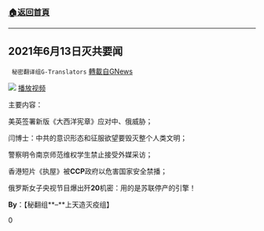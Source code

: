 ###  [:house:返回首頁](https://github.com/ourhimalayas/txt)
---

## 2021年6月13日灭共要闻
` 秘密翻译组G-Translators` [轉載自GNews](https://gnews.org/zh-hans/1321817/)

![]()![](https://gnews-media-offload.s3.amazonaws.com/wp-content/uploads/2021/06/14072341/%E7%81%AD%E4%B8%80%E7%BB%84%E5%B0%81%E9%9D%A2-6.jpg)
[播放视频](https://gtv.org/video/id=60c6ea6cb96c69573d7e68c8)

主要内容：

美英签署新版《大西洋宪章》应对中、俄威胁；

闫博士：中共的意识形态和征服欲望要毁灭整个人类文明；

警察明令南京师范维权学生禁止接受外媒采访；

香港短片《执屋》被**CCP**政府以危害国家安全禁播；

俄罗斯女子央视节目爆出歼**20**机密：用的是苏联停产的引擎！

**By**：【秘翻组**–**上天造灭疫组】

0
